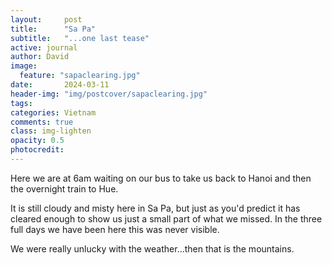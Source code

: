 ```yaml
---
layout:     post
title:      "Sa Pa"
subtitle:   "...one last tease"
active: journal
author: David
image:
  feature: "sapaclearing.jpg"
date:       2024-03-11
header-img: "img/postcover/sapaclearing.jpg"
tags: 
categories: Vietnam
comments: true
class: img-lighten 
opacity: 0.5
photocredit:
---
```


Here we are at 6am waiting on our bus to take us back to Hanoi and then the overnight train to Hue.

It is still cloudy and misty here in Sa Pa, but just as you'd predict it has cleared enough to show us just a small part of what we missed. In the three full days we have been here this was never visible.

 We were really unlucky with the weather...then that is the mountains.








